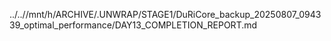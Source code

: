 ../..//mnt/h/ARCHIVE/.UNWRAP/STAGE1/DuRiCore_backup_20250807_094339_optimal_performance/DAY13_COMPLETION_REPORT.md